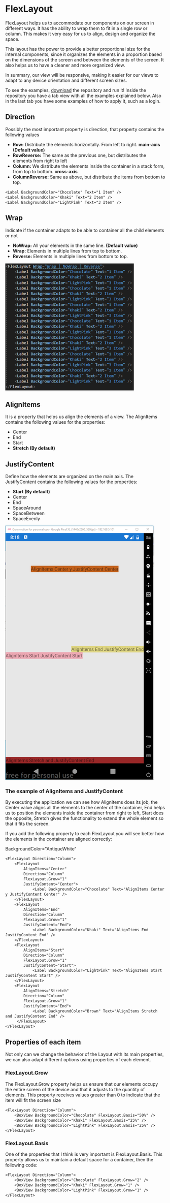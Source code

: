 # FlexLayout

FlexLayout helps us to accommodate our components on our screen in different ways. It has the ability to wrap them to fit in a single row or column. This makes it very easy for us to align, design and organize the space. 

This layout has the power to provide a better proportional size for the internal components, since it organizes the elements in a proportion based on the dimensions of the screen and between the elements of the screen. It also helps us to have a cleaner and more organized view.

In summary, our view will be responsive, making it easier for our views to adapt to any device orientation and different screen sizes.

To see the examples, [download](https://github.com/jorgemht/FlexLayoutXF/archive/master.zip) the repository and run it! Inside the repository you have a tab view with all the examples explained below. Also in the last tab you have some examples of how to apply it, such as a login.

## Direction

Possibly the most important property is direction, that property contains the following values

- **Row:** Distribute the elements horizontally. From left to right. **main-axis**  **(Default value)**
- **RowReverse:** The same as the previous one, but distributes the elements from right to left
- **Column:** We distribute the elements inside the container in a stack form, from top to bottom. **cross-axis**
- **ColumnReverse:** Same as above, but distribute the items from bottom to top.


```
<Label BackgroundColor="Chocolate" Text="1 Item" />
<Label BackgroundColor="Khaki" Text="2 Item" /> 
<Label BackgroundColor="LightPink" Text="3 Item" />
```
 
## Wrap

Indicate if the container adapts to be able to container all the child elements or not

- **NoWrap:** All your elements in the same line.  **(Default value)**
- **Wrap:** Elements in multiple lines from top to bottom.
- **Reverse:** Elements in multiple lines from bottom to top.

<img src="https://github.com/jorgemht/FlexLayoutXF/blob/master/Screenshots/Wrap.PNG" height="400">

## AlignItems

It is a property that helps us align the elements of a view. The AlignItems contains the following values for the properties:

- Center
- End
- Start
- **Stretch (By default)**

## JustifyContent

Define how the elements are organized on the main axis. The JustifyContent contains the following values for the properties:

- **Start (By default)**
- Center
- End
- SpaceAround
- SpaceBetween
- SpaceEvenly

<img src="https://github.com/jorgemht/FlexLayoutXF/blob/master/Screenshots/AlignItems%20and%20JustifyContent.PNG" height="800">

### The example of AlignItems and JustifyContent

By executing the application we can see how AlignItems does its job, the Center value aligns all the elements to the center of the container, End helps us to position the elements inside the container from right to left, Start does the opposite, Stretch gives the functionality to extend the whole element so that it fits the screen.

If you add the following property to each FlexLayout you will see better how the elements in the container are aligned correctly:

BackgroundColor="AntiqueWhite"

```
<FlexLayout Direction="Column">
    <FlexLayout
        AlignItems="Center"
        Direction="Column"
        FlexLayout.Grow="1"
        JustifyContent="Center">
            <Label BackgroundColor="Chocolate" Text="AlignItems Center y JustifyContent Center" />
    </FlexLayout>    
    <FlexLayout
        AlignItems="End"
        Direction="Column"
        FlexLayout.Grow="1"
        JustifyContent="End">
            <Label BackgroundColor="Khaki" Text="AlignItems End JustifyContent End" />
    </FlexLayout>
    <FlexLayout
        AlignItems="Start"
        Direction="Column"
        FlexLayout.Grow="1"
        JustifyContent="Start">                
            <Label BackgroundColor="LightPink" Text="AlignItems Start JustifyContent Start" />
    </FlexLayout>
    <FlexLayout
        AlignItems="Stretch"
        Direction="Column"
        FlexLayout.Grow="1"
        JustifyContent="End">
            <Label BackgroundColor="Brown" Text="AlignItems Stretch and JustifyContent End" />
     </FlexLayout>
</FlexLayout>
```

## Properties of each item

Not only can we change the behavior of the Layout with its main properties, we can also adapt different options using properties of each element.

### FlexLayout.Grow

The FlexLayout.Grow property helps us ensure that our elements occupy the entire screen of the device and that it adjusts to the quantity of elements. This property receives values greater than 0 to indicate that the item will fit the screen size

```
<FlexLayout Direction="Column"> 
    <BoxView BackgroundColor="Chocolate" FlexLayout.Basis="50%" />  
    <BoxView BackgroundColor="Khaki" FlexLayout.Basis="25%" />
    <BoxView BackgroundColor="LightPink" FlexLayout.Basis="25%" />
</FlexLayout>
```

### FlexLayout.Basis

One of the properties that I think is very important is FlexLayout.Basis. This property allows us to maintain a default space for a container, then the following code:

```
<FlexLayout Direction="Column">
    <BoxView BackgroundColor="Chocolate" FlexLayout.Grow="2" />
    <BoxView BackgroundColor="Khaki" FlexLayout.Grow="1" />
    <BoxView BackgroundColor="LightPink" FlexLayout.Grow="1" />
</FlexLayout>
```
